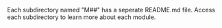 Each subdirectory named "M##" has a seperate README.md file. Access each subdirectory to learn more about each module. 

